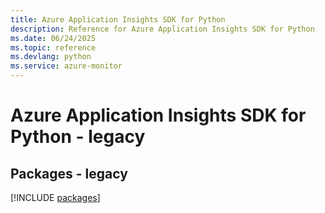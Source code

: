```yaml
---
title: Azure Application Insights SDK for Python
description: Reference for Azure Application Insights SDK for Python
ms.date: 06/24/2025
ms.topic: reference
ms.devlang: python
ms.service: azure-monitor
---
```

# Azure Application Insights SDK for Python - legacy
## Packages - legacy
[!INCLUDE [packages](application-insights-index.md)]